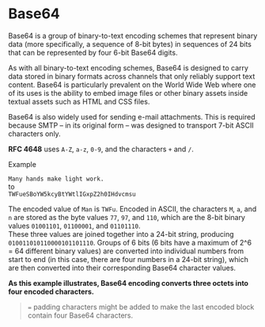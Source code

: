 # Base64

Base64 is a group of binary-to-text encoding schemes that represent binary data (more specifically, a sequence of 8-bit bytes) in sequences of 24 bits that can be represented by four 6-bit Base64 digits.

As with all binary-to-text encoding schemes, Base64 is designed to carry data stored in binary formats across channels that only reliably support text content. Base64 is particularly prevalent on the World Wide Web where one of its uses is the ability to embed image files or other binary assets inside textual assets such as HTML and CSS files.

Base64 is also widely used for sending e-mail attachments. This is required because SMTP – in its original form – was designed to transport 7-bit ASCII characters only.

**RFC 4648** uses `A-Z`, `a-z`, `0-9`, and the characters `+` and `/`.

Example

`Many hands make light work.`  
to  
`TWFueSBoYW5kcyBtYWtlIGxpZ2h0IHdvcmsu`  

The encoded value of `Man` is `TWFu`. Encoded in ASCII, the characters `M`, `a`, and `n` are stored as the byte values `77`, `97`, and `110`, which are the 8-bit binary values `01001101`, `01100001`, and `01101110`.  
These three values are joined together into a 24-bit string, producing `010011010110000101101110`. Groups of 6 bits (6 bits have a maximum of 2^6 = 64 different binary values) are converted into individual numbers from start to end (in this case, there are four numbers in a 24-bit string), which are then converted into their corresponding Base64 character values.

**As this example illustrates, Base64 encoding converts three octets into four encoded characters.**

> `=` padding characters might be added to make the last encoded block contain four Base64 characters.
